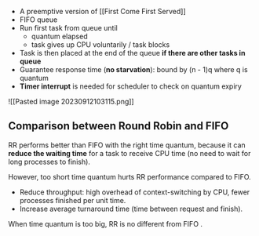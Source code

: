 - A preemptive version of [[First Come First Served]]
- FIFO queue
- Run first task from queue until 
	- quantum elapsed
	- task gives up CPU voluntarily / task blocks 
- Task is then placed at the end of the queue **if there are other tasks in queue**
- Guarantee response time (**no starvation**): bound by (n - 1)q where q is quantum 
- **Timer interrupt** is needed for scheduler to check on quantum expiry

![[Pasted image 20230912103115.png]]

## Comparison between Round Robin and FIFO

RR performs better than FIFO with the right time quantum, because it can **reduce the waiting time** for a task to receive CPU time (no need to wait for long processes to finish).

However, too short time quantum hurts RR performance compared to FIFO.
- Reduce throughput: high overhead of context-switching by CPU, fewer processes finished per unit time.
- Increase average turnaround time (time between request and finish).

When time quantum is too big, RR is no different from FIFO .